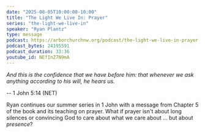 ```yaml
---
date: "2025-08-05T10:00:00-10:00"
title: "The Light We Live In: Prayer"
series: "the-light-we-live-in"
speaker: "Ryan Plantz"
type: message
podcast: https://arborchurchnw.org/podcast/the-light-we-live-in-prayer.mp3
podcast_bytes: 24195591
podcast_duration: 33:36
youtube_id: NEfInZ7N9mA
---
```


*And this is the confidence that we have before him: that whenever we ask anything according to his will, he hears us.*

-- 1 John 5:14 (NET)

Ryan continues our summer series in 1 John with a message from Chapter 5 of the book and its teaching on prayer. What if
prayer isn't about long silences or convincing God to care about what we care about ... but about *presence*?
